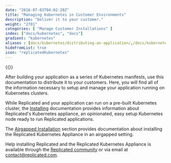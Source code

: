 ```yaml
---
date: "2016-07-03T04:02:20Z"
title: "Managing Kubernetes in Customer Environments"
description: "Deliver it to your customer."
weight: "2701"
categories: [ "Manage Customer Installations" ]
index: ["docs/kubernetes", "docs"]
gradient: "kubernetes"
aliases : [docs/kubernetes/distributing-an-application/,/docs/kubernetes/packaging-an-application/]
hideFromList: true
icon: "replicatedKubernetes"
---
```


{{<legacynotice>}}

After building your application as a series of Kubernetes manifests, use this documentation to distribute it to your customers. Here, you will find all of the information necessary to setup and manage your application running on Kubernetes clusters.

While Replicated and your application can run on a pre-built Kubernetes cluster, the [Installing](/docs/kubernetes/customer-installations/installing) documentation provides information about Replicated's Kubernetes appliance, an opinionated, easy setup Kubernetes node ready to run Replicated applications.

The [Airgapped Installation](/docs/kubernetes/customer-installations/airgapped-installations) section provides documentation about installing the Replicated Kubernetes Appliance in an airgapped setting.

Help installing Replicated and the Replicated Kubernetes Appliance is available through the [Replicated community](https://help.replicated.com/community/) or via email at [contact@replicated.com](mailto:contact@replicated.com).
